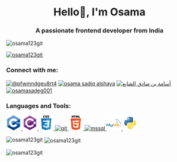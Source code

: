 <h1 align="center">Hello👋, I'm Osama</h1>
<h3 align="center">A passionate frontend developer from India</h3>

<p align="left"> <img src="https://komarev.com/ghpvc/?username=osama123git&label=Profile%20views&color=0e75b6&style=flat" alt="osama123git" /> </p>

<p align="left"> <a href="https://github.com/ryo-ma/github-profile-trophy"><img src="https://github-profile-trophy.vercel.app/?username=osama123git" alt="osama123git" /></a> </p>

<h3 align="left">Connect with me:</h3>
<p align="left">
<a href="https://twitter.com/@pfwmndgeu8rt4" target="blank"><img align="center" src="https://raw.githubusercontent.com/rahuldkjain/github-profile-readme-generator/master/src/images/icons/Social/twitter.svg" alt="@pfwmndgeu8rt4" height="30" width="40" /></a>
<a href="https://linkedin.com/in/osama sadiq alshaya" target="blank"><img align="center" src="https://raw.githubusercontent.com/rahuldkjain/github-profile-readme-generator/master/src/images/icons/Social/linked-in-alt.svg" alt="osama sadiq alshaya" height="30" width="40" /></a>
<a href="https://www.facebook.com/share/afKqbL9mSJuXSvzL/?mibextid=qi2Omg " target="blank"><img align="center" src="https://raw.githubusercontent.com/rahuldkjain/github-profile-readme-generator/master/src/images/icons/Social/facebook.svg" alt="أسامة بن صادق الشايع" height="30" width="40" /></a>
<a href="https://instagram.com/osamasadeg001" target="blank"><img align="center" src="https://raw.githubusercontent.com/rahuldkjain/github-profile-readme-generator/master/src/images/icons/Social/instagram.svg" alt="osamasadeg001" height="30" width="40" /></a>
</p>

<h3 align="left">Languages and Tools:</h3>
<p align="left"> <a href="https://www.w3schools.com/cpp/" target="_blank" rel="noreferrer"> <img src="https://raw.githubusercontent.com/devicons/devicon/master/icons/cplusplus/cplusplus-original.svg" alt="cplusplus" width="40" height="40"/> </a> <a href="https://www.w3schools.com/cs/" target="_blank" rel="noreferrer"> <img src="https://raw.githubusercontent.com/devicons/devicon/master/icons/csharp/csharp-original.svg" alt="csharp" width="40" height="40"/> </a> <a href="https://www.w3schools.com/css/" target="_blank" rel="noreferrer"> <img src="https://raw.githubusercontent.com/devicons/devicon/master/icons/css3/css3-original-wordmark.svg" alt="css3" width="40" height="40"/> </a> <a href="https://git-scm.com/" target="_blank" rel="noreferrer"> <img src="https://www.vectorlogo.zone/logos/git-scm/git-scm-icon.svg" alt="git" width="40" height="40"/> </a> <a href="https://www.w3.org/html/" target="_blank" rel="noreferrer"> <img src="https://raw.githubusercontent.com/devicons/devicon/master/icons/html5/html5-original-wordmark.svg" alt="html5" width="40" height="40"/> </a> <a href="https://www.microsoft.com/en-us/sql-server" target="_blank" rel="noreferrer"> <img src="https://www.svgrepo.com/show/303229/microsoft-sql-server-logo.svg" alt="mssql" width="40" height="40"/> </a> <a href="https://www.mysql.com/" target="_blank" rel="noreferrer"> <img src="https://raw.githubusercontent.com/devicons/devicon/master/icons/mysql/mysql-original-wordmark.svg" alt="mysql" width="40" height="40"/> </a> <a href="https://www.python.org" target="_blank" rel="noreferrer"> <img src="https://raw.githubusercontent.com/devicons/devicon/master/icons/python/python-original.svg" alt="python" width="40" height="40"/> </a> </p>

<p><img align="left" src="https://github-readme-stats.vercel.app/api/top-langs?username=osama123git&show_icons=true&locale=en&layout=compact" alt="osama123git" /></p>

<p>&nbsp;<img align="center" src="https://github-readme-stats.vercel.app/api?username=osama123git&show_icons=true&locale=en" alt="osama123git" /></p>

<p><img align="center" src="https://github-readme-streak-stats.herokuapp.com/?user=osama123git&" alt="osama123git" /></p>
